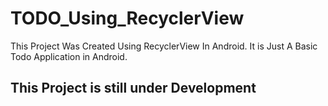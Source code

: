 # TODO_Using_RecyclerView

This Project Was Created Using RecyclerView In Android.
It is Just A Basic Todo Application in Android.


## This Project is still under Development


